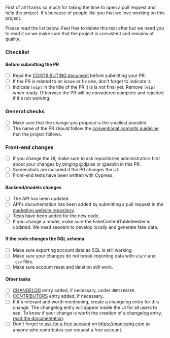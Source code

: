 First of all thanks so much for taking the time to open a pull request and help the project. It's because of people like you that we love working on this project.

Please read the list below. Feel free to delete this text after but we need you to read it so we make sure that the project is consistent and remains of quality.

### Checklist

#### Before submitting the PR
- [ ] Read the [CONTRIBUTING document](https://github.com/monicahq/monica/blob/master/CONTRIBUTING.md) before submitting your PR.
- [ ] If the PR is related to an issue or fix one, don't forget to indicate it.
- [ ] Indicate `[wip]` in the title of the PR it is is not final yet. Remove `[wip]` when ready. Otherwise the PR will be considered complete and rejected if it's not working.

### General checks
- [ ] Make sure that the change you propose is the smallest possible.
- [ ] The name of the PR should follow the [conventional commits guideline](https://github.com/monicahq/monica/blob/master/docs/contribute/index.md#conventional-commits) that the project follows.

### Front-end changes
- [ ] If you change the UI, make sure to ask repositories administrators first about your changes by pinging @djaiss or @asbiin in this PR.
- [ ] Screenshots are included if the PR changes the UI.
- [ ] Front-end tests have been written with Cypress.

#### Backend/models changes
- [ ] The API has been updated.
- [ ] API's documentation has been added by submitting a pull request in the [marketing website repository](https://github.com/monicahq/marketing_site/pulls).
- [ ] Tests have been added for the new code.
- [ ] If you change a model, make sure the FakeContentTableSeeder is updated. We need seeders to develop locally and generate fake data.

#### If the code changes the SQL schema
- [ ] Make sure exporting account data as SQL is still working.
- [ ] Make sure your changes do not break importing data with `vCard` and `.csv` files.
- [ ] Make sure account reset and deletion still work.

#### Other tasks
- [ ] [CHANGELOG](https://github.com/monicahq/monica/blob/master/CHANGELOG.md) entry added, if necessary, under `UNRELEASED`.
- [ ] [CONTRIBUTORS](https://github.com/monicahq/monica/blob/master/CONTRIBUTORS) entry added, if necessary.
- [ ] If it's relevant and worth mentioning, create a changelog entry for this change. The changelog entry will appear inside the UI for all users to see. To know if your change is worth the creation of a changelog entry, [read the documentation](https://github.com/monicahq/monica/blob/master/docs/administrators/tips.md#when-is-it-relevant-to-create-a-changelog-entry).
- [ ] Don't forget to [ask for a free account](mailto:regis@monicahq.com) on https://monicahq.com as anyone who contributes can request a free account.
